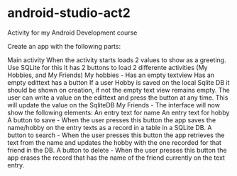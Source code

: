 # android-studio-act2
Activity for my Android Development course

Create an app with the following parts:

Main activity 
When the activity starts loads 2 values to show as a greeting. Use SQLite for this
It has 2 buttons to load 2 differente activities (My Hobbies, and My Friends)
My hobbies -
Has an empty textview
Has an empty edittext
has a button
If a user Hobby is saved on the local Sqlite DB it should be shown on creation, if not the empty text view remains empty.
The user can write a value on the edittext and press the button at any time. This will update the value on the SqliteDB
My Friends - The interface will now show the following elements:
An entry text for name
An entry text for hobby
A button to save - When the user presses this button the app saves the name/hobby on the entry texts as a record in a table in a SQLite DB.
A button to search - When the user presses this button the app retrieves the text from the name and updates the hobby with the one recorded for that friend in the DB.
A button to delete - When the user presses this button the app erases the record that has the name of the friend currently on the text entry.
